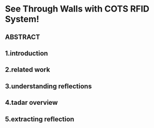 # See Through Walls with COTS RFID System!
## ABSTRACT
## 1.introduction
## 2.related work
## 3.understanding reflections
## 4.tadar overview
## 5.extracting reflection
## 

